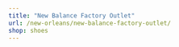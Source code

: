 ```yaml
---
title: "New Balance Factory Outlet"
url: /new-orleans/new-balance-factory-outlet/
shop: shoes
---
```

